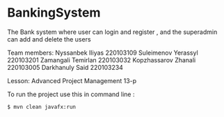 # BankingSystem

The Bank system where user can login and register , and the superadmin can add and delete the users

Team members: Nyssanbek Iliyas 220103109 Suleimenov Yerassyl 220103201 Zamangali Temirlan 220103032 Kopzhassarov Zhanali 220103005 Darkhanuly Said 220103234

Lesson: Advanced Project Management 13-p

To run the project use this in command line :
```
$ mvn clean javafx:run    
```